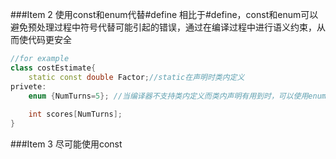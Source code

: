 ###Item 2  使用const和enum代替#define
相比于#define，const和enum可以避免预处理过程中符号代替可能引起的错误，通过在编译过程中进行语义约束，从而使代码更安全
~~~cpp
//for example
class costEstimate{
	static const double Factor;//static在声明时类内定义
privete:
	enum {NumTurns=5}; //当编译器不支持类内定义而类内声明有用到时，可以使用enum hack的方式定义
	
	int scores[NumTurns];
}
~~~
###Item 3 尽可能使用const

